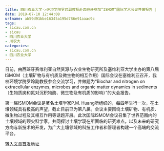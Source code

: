 ```yaml
---
title: 四川农业大学->环境学院罗玲副教授赴西班牙参加”ISMOM”国际学术会议并做报告 | sicau.com.cn
date: 2019-07-10 12:44:08
urlname: ab59d91bbe16345a195d786e91aaac9c
tags: 
- sicau.com.cn
- sicau
- 四川农业大学
- 川农大
categories:
- sicau.com.cn
- 四川农业大学
---
```



日前，由西班牙赛维利亚自然资源与农业生物研究所及塞维利亚大学主办的第八届ISMOM（土壤矿物与有机质及微生物的相互作用）国际会议在塞维利亚召开，我校环境学院罗玲副教授参会交流学习，并做题为“Biochar and nitrogen on extracellular enzymes, microbes and organic matter dynamics in sediments（生物质炭和氮对沉积物酶、微生物及有机质的影响）”的大会报告。

第一届ISMOM会议是著名土壤学家P.M. Huang所组织的，每四年举行一次，在土壤领域具有极高的声望，截止目前已为第八届。会议主要围绕土壤矿物、有机质、微生物过程及其相互作用等话题开展。此次国际ISMOM会议召集了世界范围内的土壤领域的顶尖科学家，共同探讨土壤学现在所面临的研究难点，以及未来的研究方向与新技术的开发，为广大土壤领域的科技工作者和管理者构建一个高端的交流平台。





[转入文章首发地址](https://news.sicau.edu.cn/info/1078/52512.htm)